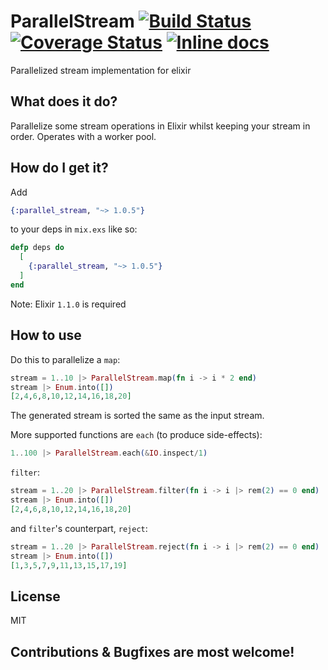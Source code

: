 # ParallelStream [![Build Status](https://travis-ci.org/beatrichartz/parallel_stream.svg?branch=master)](https://travis-ci.org/beatrichartz/parallel_stream) [![Coverage Status](https://coveralls.io/repos/github/beatrichartz/parallel_stream/badge.svg?branch=master)](https://coveralls.io/github/beatrichartz/parallel_stream?branch=master) [![Inline docs](http://inch-ci.org/github/beatrichartz/parallel_stream.svg?branch=master)](http://inch-ci.org/github/beatrichartz/parallel_stream)
Parallelized stream implementation for elixir

## What does it do?

Parallelize some stream operations in Elixir whilst keeping your stream in order.
Operates with a worker pool.

## How do I get it?

Add
```elixir
{:parallel_stream, "~> 1.0.5"}
```
to your deps in `mix.exs` like so:

```elixir
defp deps do
  [
    {:parallel_stream, "~> 1.0.5"}
  ]
end
```

Note: Elixir `1.1.0` is required

## How to use

Do this to parallelize a `map`:

````elixir
stream = 1..10 |> ParallelStream.map(fn i -> i * 2 end)
stream |> Enum.into([])
[2,4,6,8,10,12,14,16,18,20]
````

The generated stream is sorted the same as the input stream. 

More supported functions are `each` (to produce side-effects):

````elixir
1..100 |> ParallelStream.each(&IO.inspect/1)
````

`filter`:

````elixir
stream = 1..20 |> ParallelStream.filter(fn i -> i |> rem(2) == 0 end)
stream |> Enum.into([])
[2,4,6,8,10,12,14,16,18,20]
````

and `filter`'s counterpart, `reject`:

````elixir
stream = 1..20 |> ParallelStream.reject(fn i -> i |> rem(2) == 0 end)
stream |> Enum.into([])
[1,3,5,7,9,11,13,15,17,19]
````

## License

MIT

## Contributions & Bugfixes are most welcome!

